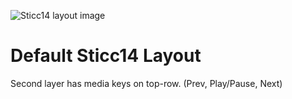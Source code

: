 ![Sticc14 layout image](http://i.imgur.com/a/2ms35IF)

# Default Sticc14 Layout

Second layer has media keys on top-row. (Prev, Play/Pause, Next)
